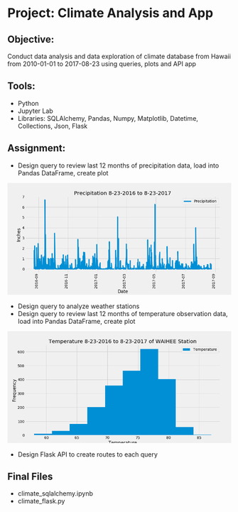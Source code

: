# Project: Climate Analysis and App

## Objective: 
Conduct data analysis and data exploration of climate database from Hawaii from 2010-01-01 to 2017-08-23 using queries, plots and API app

## Tools:
* Python
* Jupyter Lab
* Libraries: SQLAlchemy, Pandas, Numpy, Matplotlib, Datetime, Collections, Json, Flask

## Assignment:
* Design query to review last 12 months of precipitation data, load into Pandas DataFrame, create plot

![prcp](Resources/prcp_line.png)

* Design query to analyze weather stations
* Design query to review last 12 months of temperature observation data, load into Pandas DataFrame, create plot

![temp](Resources/temp_hist.png)


* Design Flask API to create routes to each query

## Final Files

* climate_sqlalchemy.ipynb
* climate_flask.py
